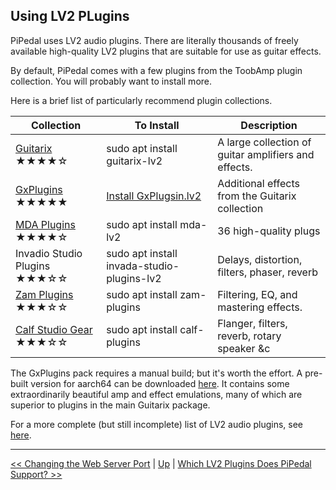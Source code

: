 ## Using LV2 PLugins

PiPedal uses LV2 audio plugins. There are literally thousands of freely available high-quality LV2 plugins that are suitable for use as guitar effects.

By default, PiPedal comes with a few plugins from the ToobAmp plugin collection. You will probably want to install more.

Here is a brief list of particularly recommend plugin collections.

| Collection                      | To Install                            | Description      |
|---------------------------------|---------------------------------------|------------------|
|[Guitarix](https://guitarix.org) ★★★★☆ | sudo apt install guitarix-lv2         | A large collection of guitar amplifiers and effects. |
| [GxPlugins](https://github.com/brummer10/GxPlugins.lv2) ★★★★★   | [Install GxPlugsin.lv2](GxPlugins.md) | Additional effects from the Guitarix collection |
| [MDA Plugins](http://drobilla.net/software/mda-lv2.html) ★★★★☆ | sudo apt install mda-lv2 | 36 high-quality plugs |
| Invadio Studio Plugins ★★★☆☆         | sudo apt install invada-studio-plugins-lv2 | Delays, distortion, filters, phaser, reverb |
|[Zam Plugins](https://zamaudio.com) ★★★☆☆ | sudo apt install zam-plugins   | Filtering, EQ, and mastering effects. |
| [Calf Studio Gear](https:://calf-studio-gear.org) ★★★☆☆ | sudo apt install calf-plugins | Flanger, filters, reverb, rotary speaker &c |

The GxPlugins pack requires a manual build; but it's worth the effort. A pre-built version for aarch64 can be downloaded [here](GxPlugins.md). It contains some extraordinarily beautiful amp and effect emulations, many of which are superior to plugins in the main Guitarix package.

For a more complete (but still incomplete) list of LV2 audio plugins, see [here](https://lv2plug.in/pages/projects.html).


--------
[<< Changing the Web Server Port](ChangingTheWebServerPort.md)  | [Up](Documentation.md) | [Which LV2 Plugins Does PiPedal Support? >>](WhichLv2PluginsAreSupported.md)
